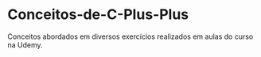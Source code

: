 # Conceitos-de-C-Plus-Plus
Conceitos abordados em diversos exercícios realizados em aulas do curso na Udemy.
